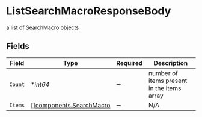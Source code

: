 # ListSearchMacroResponseBody

a list of SearchMacro objects


## Fields

| Field                                                              | Type                                                               | Required                                                           | Description                                                        |
| ------------------------------------------------------------------ | ------------------------------------------------------------------ | ------------------------------------------------------------------ | ------------------------------------------------------------------ |
| `Count`                                                            | **int64*                                                           | :heavy_minus_sign:                                                 | number of items present in the items array                         |
| `Items`                                                            | [][components.SearchMacro](../../models/components/searchmacro.md) | :heavy_minus_sign:                                                 | N/A                                                                |